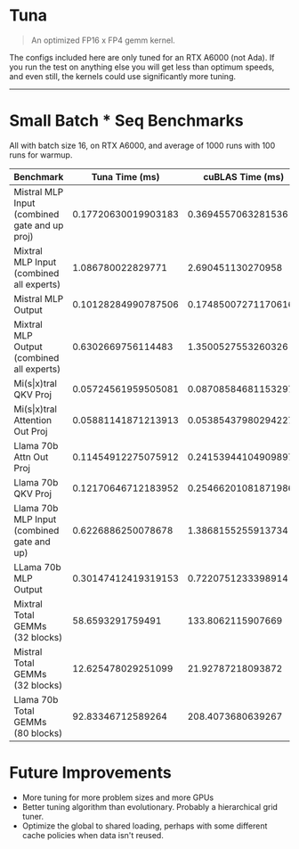 # Tuna

> An optimized FP16 x FP4 gemm kernel.

The configs included here are only tuned for an RTX A6000 (not Ada). If you run the test on anything else you will get less than optimum speeds, and even still, the kernels could use significantly more tuning.

---

# Small Batch \* Seq Benchmarks

All with batch size 16, on RTX A6000, and average of 1000 runs with 100 runs for warmup.

| Benchmark                                     | Tuna Time (ms)      | cuBLAS Time (ms)     | Speedup |
| --------------------------------------------- | ------------------- | -------------------- | ------- |
| Mistral MLP Input (combined gate and up proj) | 0.17720630019903183 | 0.3694557063281536   | 2.08    |
| Mixtral MLP Input (combined all experts)      | 1.086780022829771   | 2.690451130270958    | 2.48    |
| Mistral MLP Output                            | 0.10128284990787506 | 0.17485007271170616  | 1.73    |
| Mixtral MLP Output (combined all experts)     | 0.6302669756114483  | 1.3500527553260326   | 2.14    |
| Mi(s\|x)tral QKV Proj                         | 0.05724561959505081 | 0.08708584681153297  | 1.52    |
| Mi(s\|x)tral Attention Out Proj               | 0.05881141871213913 | 0.053854379802942276 | 0.92    |
| Llama 70b Attn Out Proj                       | 0.11454912275075912 | 0.24153944104909897  | 2.11    |
| Llama 70b QKV Proj                            | 0.12170646712183952 | 0.25466201081871986  | 2.09    |
| Llama 70b MLP Input (combined gate and up)    | 0.6226886250078678  | 1.3868155255913734   | 2.23    |
| LLama 70b MLP Output                          | 0.30147412419319153 | 0.7220751233398914   | 2.40    |
| Mixtral Total GEMMs (32 blocks)               | 58.6593291759491    | 133.8062115907669    | 2.28    |
| Mistral Total GEMMs (32 blocks)               | 12.625478029251099  | 21.92787218093872    | 1.74    |
| Llama 70b Total GEMMs (80 blocks)             | 92.83346712589264   | 208.4073680639267    | 2.24    |

# Future Improvements

- More tuning for more problem sizes and more GPUs
- Better tuning algorithm than evolutionary. Probably a hierarchical grid tuner.
- Optimize the global to shared loading, perhaps with some different cache policies when data isn't reused.
